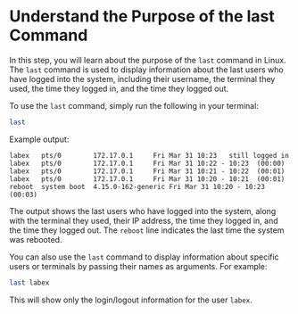 # Understand the Purpose of the last Command

In this step, you will learn about the purpose of the `last` command in Linux. The `last` command is used to display information about the last users who have logged into the system, including their username, the terminal they used, the time they logged in, and the time they logged out.

To use the `last` command, simply run the following in your terminal:

```bash
last
```

Example output:

```
labex   pts/0        172.17.0.1     Fri Mar 31 10:23   still logged in
labex   pts/0        172.17.0.1     Fri Mar 31 10:22 - 10:23  (00:00)
labex   pts/0        172.17.0.1     Fri Mar 31 10:21 - 10:22  (00:01)
labex   pts/0        172.17.0.1     Fri Mar 31 10:20 - 10:21  (00:01)
reboot  system boot  4.15.0-162-generic Fri Mar 31 10:20 - 10:23  (00:03)
```

The output shows the last users who have logged into the system, along with the terminal they used, their IP address, the time they logged in, and the time they logged out. The `reboot` line indicates the last time the system was rebooted.

You can also use the `last` command to display information about specific users or terminals by passing their names as arguments. For example:

```bash
last labex
```

This will show only the login/logout information for the user `labex`.
